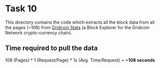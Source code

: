 # Task 10

This directory contains the code which extracts all the block data from all the pages (~108) from 
[Gridcoin Stats](https://www.gridcoinstats.eu) (a Block Explorer for the Gridcoin Network crypto-currency chain).


## Time required to pull the data

108 (Pages) * 1 (Request/Page) * 1s (Avg. Time/Request) = **~108 seconds**
